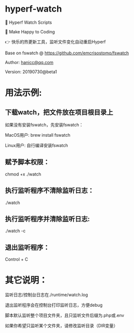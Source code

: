 # hyperf-watch

🚀 Hyperf Watch Scripts

🚗 Make Happy to Coding

👉 快乐的热更新工具，监听文件变化自动重启Hyperf

Base on fswatch @ https://github.com/emcrisostomo/fswatch

Author: hanicc@qq.com

Version: 20190730@beta1

# 用法示例:

## 下载watch，把文件放在项目根目录上

如果没有安装fswatch，先安装fswatch：

MacOS用户: brew install fswatch

Linux用户: 自行编译安装fswatch

## 赋予脚本权限：

chmod +x ./watch

## 执行监听程序不清除监听日志：

./watch

## 执行监听程序并清除监听日志:

./watch -c

## 退出监听程序：

Control + C

# 其它说明：

监听日志/控制台日志在./runtime/watch.log

退出监听程序会在控制台打印监听日志，方便debug

脚本默认监听整个项目文件夹，且只监听文件后缀为.php或.env

如果你希望只监听某个文件夹，请修改监听目录（DIR变量）
